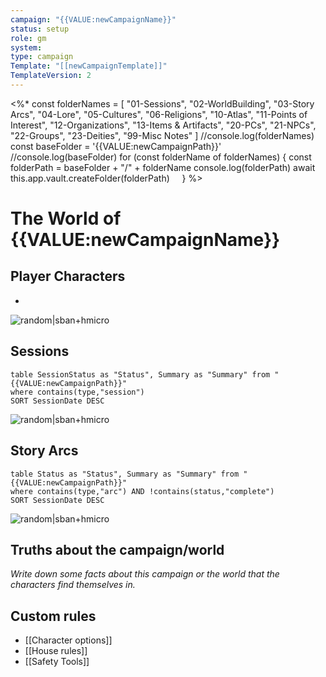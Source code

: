 ```yaml
---
campaign: "{{VALUE:newCampaignName}}" 
status: setup
role: gm
system: 
type: campaign
Template: "[[newCampaignTemplate]]"
TemplateVersion: 2
---
```


<%*
const folderNames = [
"01-Sessions",
"02-WorldBuilding",
"03-Story Arcs",
"04-Lore",
"05-Cultures",
"06-Religions",
"10-Atlas",
"11-Points of Interest",
"12-Organizations",
"13-Items & Artifacts",
"20-PCs",
"21-NPCs",
"22-Groups",
"23-Deities",
"99-Misc Notes"
]
//console.log(folderNames)
const baseFolder = '{{VALUE:newCampaignPath}}'
//console.log(baseFolder)
for (const folderName of folderNames) {
	const folderPath = baseFolder + "/" + folderName
	console.log(folderPath)
	await this.app.vault.createFolder(folderPath)
    }
%>

# The World of {{VALUE:newCampaignName}}

## Player Characters

-
![random|sban+hmicro](https://source.unsplash.com/random?abstract)
## Sessions
```dataview
table SessionStatus as "Status", Summary as "Summary" from "{{VALUE:newCampaignPath}}"
where contains(type,"session")
SORT SessionDate DESC
```
![random|sban+hmicro](https://source.unsplash.com/random?abstract)
## Story Arcs
```dataview
table Status as "Status", Summary as "Summary" from "{{VALUE:newCampaignPath}}"
where contains(type,"arc") AND !contains(status,"complete") 
SORT SessionDate DESC
```
![random|sban+hmicro](https://source.unsplash.com/random?abstract)

## Truths about the campaign/world

*Write down some facts about this campaign or the world that the characters find themselves in.*

## Custom rules

- [[Character options]]
- [[House rules]]
- [[Safety Tools]]